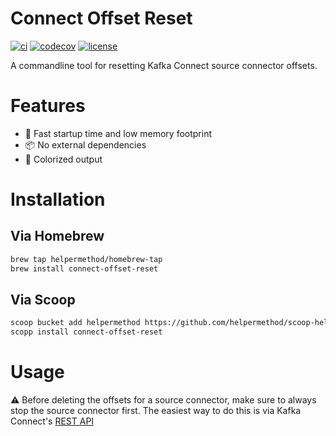 # Connect Offset Reset

[![ci](https://github.com/helpermethod/connect-offset-reset/actions/workflows/ci.yml/badge.svg)](https://github.com/helpermethod/connect-offset-reset/actions/workflows/ci.yml)
[![codecov](https://codecov.io/gh/helpermethod/connect-offset-reset/branch/main/graph/badge.svg?token=niYlJRkALi)](https://codecov.io/gh/helpermethod/connect-offset-reset)
[![license](https://badgen.net/badge/license/Apache%20Licence%202.0/blue)](https://github.com/helpermethod/connect-offset-reset/blob/main/LICENSE)

A commandline tool for resetting Kafka Connect source connector offsets.

# Features

* :rocket: Fast startup time and low memory footprint  
* :package: No external dependencies  
* :rainbow: Colorized output

# Installation

## Via Homebrew

```sh
brew tap helpermethod/homebrew-tap
brew install connect-offset-reset
```

## Via Scoop

```sh
scoop bucket add helpermethod https://github.com/helpermethod/scoop-helpermethod.git
scopp install connect-offset-reset
```

# Usage

:warning: Before deleting the offsets for a source connector, make sure to always stop the source connector first. The easiest way to do this is via Kafka Connect's [REST API](https://docs.confluent.io/platform/current/connect/references/restapi.html#put--connectors-(string-name)-pause)
